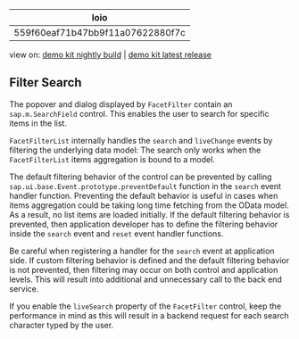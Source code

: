 <!-- loio559f60eaf71b47bb9f11a07622880f7c -->

| loio |
| -----|
| 559f60eaf71b47bb9f11a07622880f7c |

<div id="loio">

view on: [demo kit nightly build](https://openui5nightly.hana.ondemand.com/topic/559f60eaf71b47bb9f11a07622880f7c) | [demo kit latest release](https://sdk.openui5.org/topic/559f60eaf71b47bb9f11a07622880f7c)</div>

## Filter Search

The popover and dialog displayed by `FacetFilter` contain an `sap.m.SearchField` control. This enables the user to search for specific items in the list.

`FacetFilterList` internally handles the `search` and `liveChange` events by filtering the underlying data model: The search only works when the `FacetFilterList` items aggregation is bound to a model.

The default filtering behavior of the control can be prevented by calling `sap.ui.base.Event.prototype.preventDefault` function in the `search` event handler function. Preventing the default behavior is useful in cases when items aggregation could be taking long time fetching from the OData model. As a result, no list items are loaded initially. If the default filtering behavior is prevented, then application developer has to define the filtering behavior inside the `search` event and `reset` event handler functions.

Be careful when registering a handler for the `search` event at application side. If custom filtering behavior is defined and the default filtering behavior is not prevented, then filtering may occur on both control and application levels. This will result into additional and unnecessary call to the back end service.

If you enable the `liveSearch` property of the `FacetFilter` control, keep the performance in mind as this will result in a backend request for each search character typed by the user.

